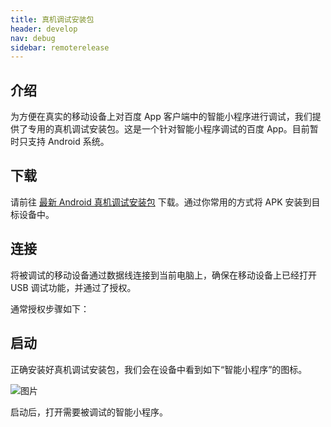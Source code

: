 ```yaml
---
title: 真机调试安装包
header: develop
nav: debug
sidebar: remoterelease
---
```


介绍
-----

为方便在真实的移动设备上对百度 App 客户端中的智能小程序进行调试，我们提供了专用的真机调试安装包。这是一个针对智能小程序调试的百度 App。目前暂时只支持 Android 系统。


下载
-----

请前往 [最新 Android 真机调试安装包](https://b.bdstatic.com/swan-debug/baidusearch_AndroidPhone_remote_target_debug_20180830.apk) 下载。通过你常用的方式将 APK 安装到目标设备中。


连接
-----

将被调试的移动设备通过数据线连接到当前电脑上，确保在移动设备上已经打开 USB 调试功能，并通过了授权。

通常授权步骤如下：


启动
-----

正确安装好真机调试安装包，我们会在设备中看到如下“智能小程序”的图标。

![图片](https://b.bdstatic.com/searchbox/icms/searchbox/img/swan_icon.png)


启动后，打开需要被调试的智能小程序。
